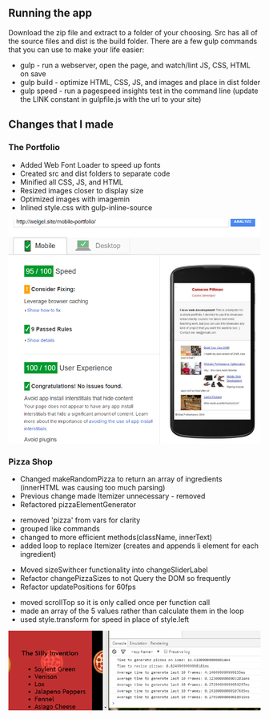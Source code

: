 ## Running the app

Download the zip file and extract to a folder of your choosing.  Src has all of the source files and dist is the build folder.  There are a few gulp commands that you can use to make your life easier:

 * gulp - run a webserver, open the page, and watch/lint JS, CSS, HTML on save
 * gulp build - optimize HTML, CSS, JS, and images and place in dist folder
 * gulp speed - run a pagespeed insights test in the command line (update the LINK constant in gulpfile.js with the url to your site)



## Changes that I made
### The Portfolio

* Added Web Font Loader to speed up fonts
* Created src and dist folders to separate code
* Minified all CSS, JS, and HTML
* Resized images closer to display size
* Optimized images with imagemin
* Inlined style.css with gulp-inline-source

![pagespeed score image](src/img/mobile-portfolio.png "pagespeed score image")


### Pizza Shop
* Changed makeRandomPizza to return an array of ingredients (innerHTML was causing too much parsing)
* Previous change made Itemizer unnecessary - removed
* Refactored pizzaElementGenerator
 - removed 'pizza' from vars for clarity
 - grouped like commands
 - changed to more efficient methods(className, innerText)
 - added loop to replace Itemizer (creates and appends li element for each ingredient)
* Moved sizeSwithcer functionality into changeSliderLabel
* Refactor changePizzaSizes to not Query the DOM so frequently
* Refactor updatePositions for 60fps
 - moved scrollTop so it is only called once per function call
 - made an array of the 5 values rather than calculate them in the loop
 - used style.transform for speed in place of style.left

![devtools console image](src/img/pizza-perf.png "devtools console image")
